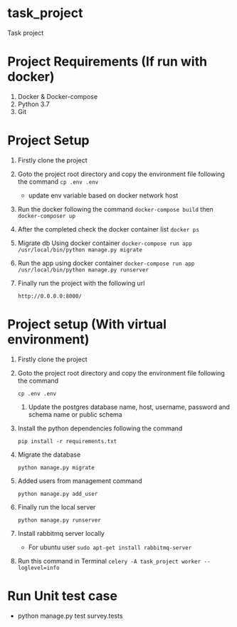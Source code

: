 # task_project
Task project

# Project Requirements (If run with docker)

1. Docker & Docker-compose
2. Python 3.7
3. Git

# Project Setup
1. Firstly clone the project

2. Goto the project root directory and copy the environment file following the command
    `cp .env .env`
    - update env variable based on docker network host
3. Run the docker following the command
    `docker-compose build`
    then
    `docker-composer up`
4. After the completed check the docker container list
    `docker ps`
5.  Migrate db Using docker container 
        `docker-compose run app /usr/local/bin/python manage.py migrate`
5. Run the app using docker container
        `docker-compose run app /usr/local/bin/python manage.py runserver`
6. Finally run the project with the following url

    `http://0.0.0.0:8000/`

# Project setup (With virtual environment)

1. Firstly clone the project

2. Goto the project root directory and copy the environment file following the command

    `cp .env .env`

	1. Update the postgres database name, host, username, password and schema name or public schema
3. Install the python dependencies following the command

	`pip install -r requirements.txt`

4. Migrate the database

    `python manage.py migrate`
5. Added users from management command

	`python manage.py add_user`

6. Finally run the local server

	`python manage.py runserver`

7. Install rabbitmq server locally
    - For ubuntu user
    `sudo apt-get install rabbitmq-server`


8. Run this command in Terminal 
   `celery -A task_project worker --loglevel=info`


# Run Unit test case
 - python manage.py test survey.tests